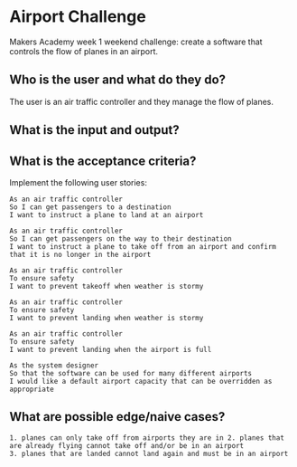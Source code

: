 # Airport Challenge

Makers Academy week 1 weekend challenge: create a software that controls the flow of planes in an airport.

## Who is the user and what do they do?

The user is an air traffic controller and they manage the flow of planes.

## What is the input and output?

## What is the acceptance criteria?

Implement the following user stories:

```
As an air traffic controller
So I can get passengers to a destination
I want to instruct a plane to land at an airport

As an air traffic controller
So I can get passengers on the way to their destination
I want to instruct a plane to take off from an airport and confirm that it is no longer in the airport

As an air traffic controller
To ensure safety
I want to prevent takeoff when weather is stormy

As an air traffic controller
To ensure safety
I want to prevent landing when weather is stormy

As an air traffic controller
To ensure safety
I want to prevent landing when the airport is full

As the system designer
So that the software can be used for many different airports
I would like a default airport capacity that can be overridden as appropriate
```

## What are possible edge/naive cases?

```
1. planes can only take off from airports they are in 2. planes that are already flying cannot take off and/or be in an airport
3. planes that are landed cannot land again and must be in an airport
```
